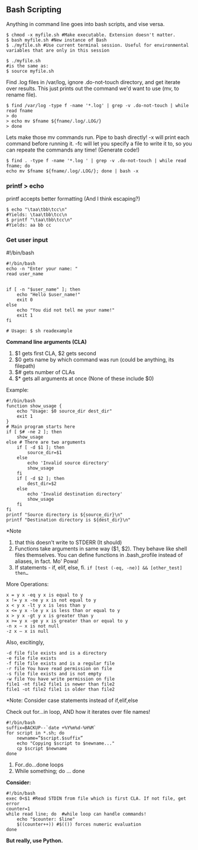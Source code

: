 ## Bash Scripting
Anything in command line goes into bash scripts, and vise versa.

	$ chmod -x myfile.sh #Make executable. Extension doesn't matter.
	$ bash myfile.sh #New instance of Bash
	$ ./myfile.sh #Use current terminal session. Useful for environmental variables that are only in this session
	
	$ ./myfile.sh
	#is the same as:
	$ source myfile.sh
	
Find .log files in /var/log, ignore .do-not-touch directory, and get iterate over results. This just prints out the command we'd want to use (mv, to rename file).
	
	$ find /var/log -type f -name '*.log' | grep -v .do-not-touch | while read fname	> do	> echo mv $fname ${fname/.log/.LOG/}	> done
Lets make those mv commands run. Pipe to bash directly! -x will print each command before running it. -fc will let you specify a file to write it to, so you can repeate the commands any time! (Generate code!)
	$ find . -type f -name '*.log ' | grep -v .do-not-touch | while read fname; do	echo mv $fname ${fname/.log/.LOG/}; done | bash -x
	
### printf > echo
printf accepts better formatting (And I think escaping?)

	$ echo "\taa\tbb\tcc\n"	#Yields: \taa\tbb\tcc\n	$ printf "\taa\tbb\tcc\n"	#Yields: aa bb cc
	
### Get user input
#!/bin/bash	
	#!/bin/bash	echo -n "Enter your name: "	read user_name
		if [ -n "$user_name" ]; then		echo "Hello $user_name!"		exit 0	else		echo "You did not tell me your name!"		exit 1	fi
		# Usage: $ sh readexample
**Command line arguments (CLA)**
1. $1 gets first CLA, $2 gets second2. $0 gets name by which command was run (could be anything, its filepath)
3. $# gets number of CLAs
4. $* gets all arguments at once (None of these include $0)

Example:


	#!/bin/bash
	function show_usage {		echo "Usage: $0 source_dir dest_dir"		exit 1	}	# Main program starts here	if [ $# -ne 2 ]; then		show_usage	else # There are two arguments		if [ -d $1 ]; then			source_dir=$1		else				echo 'Invalid source directory'			show_usage		fi		if [ -d $2 ]; then			dest_dir=$2		else			echo 'Invalid destination directory'			show_usage		fi	fi	printf "Source directory is ${source_dir}\n"	printf "Destination directory is ${dest_dir}\n"
*Note 
1. that this doesn't write to STDERR (It should)
2. Functions take arguments in same way ($1, $2). They behave like shell files themselves. You can define functions in .bash_profile instead of aliases, in fact. Mo' Powa!
3. If statements - if, elif, else, fi. `if [test (-eq, -ne)] && [other_test] then…`

More Operations:

	x = y x -eq y x is equal to y	x != y x -ne y x is not equal to y	x < y x -lt y x is less than y	x <= y x -le y x is less than or equal to y	x > y x -gt y x is greater than y	x >= y x -ge y x is greater than or equal to y	-n x – x is not null	-z x – x is null
Also, excitingly,
	-d file file exists and is a directory	-e file file exists	-f file file exists and is a regular file	-r file You have read permission on file	-s file file exists and is not empty	-w file You have write permission on file	file1 -nt file2 file1 is newer than file2	file1 -ot file2 file1 is older than file2	
*Note: Consider case statements instead of if,elif,else

Check out for…in loop, AND how it iterates over file names!

	#!/bin/bash	suffix=BACKUP--`date +%Y%m%d-%H%M`	for script in *.sh; do		newname=”$script.$suffix”		echo "Copying $script to $newname..."		cp $script $newname	done
1. For..do…done loops
2. While something; do … done

**Consider:**
	
	#!/bin/bash	exec 0<$1 #Read STDIN from file which is first CLA. If not file, get error	counter=1 	while read line; do  #while loop can handle commands!		echo "$counter: $line"		$((counter++)) #$(()) forces numeric evaluation	done
	
**But really, use Python.**